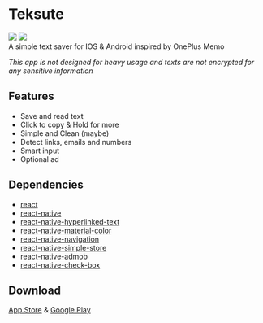 # Teksute
<div>
  <img src=[https://raw.githubusercontent.com/HenryQuan/Teksute/master/sketch/IOS.png[ width=[128[ height=[128[ />
  <img src=[https://raw.githubusercontent.com/HenryQuan/Teksute/master/sketch/Android.png[ width=[128[ height=[128[ />
</div>
A simple text saver for IOS & Android inspired by OnePlus Memo

*This app is not designed for heavy usage and texts are not encrypted for any sensitive information*

## Features
- Save and read text
- Click to copy & Hold for more
- Simple and Clean (maybe)
- Detect links, emails and numbers
- Smart input
- Optional ad

## Dependencies
- [react](https://github.com/facebook/react)
- [react-native](https://github.com/facebook/react-native)
- [react-native-hyperlinked-text](https://github.com/Kimaia/react-native-hyperlinked-text)
- [react-native-material-color](https://github.com/DerayGa/react-native-material-color)
- [react-native-navigation](https://github.com/wix/react-native-navigation)
- [react-native-simple-store](https://github.com/jasonmerino/react-native-simple-store)
- [react-native-admob](https://github.com/sbugert/react-native-admob)
- [react-native-check-box](https://github.com/crazycodeboy/react-native-check-box)

## Download
[App Store]() & [Google Play]()
